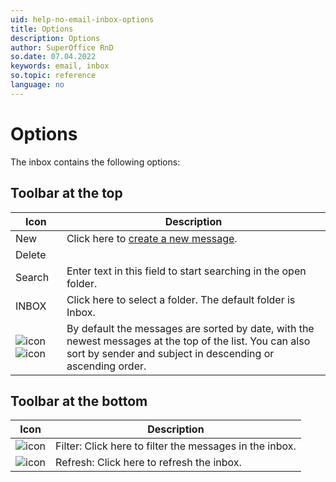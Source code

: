 ```yaml
---
uid: help-no-email-inbox-options
title: Options
description: Options
author: SuperOffice RnD
so.date: 07.04.2022
keywords: email, inbox
so.topic: reference
language: no
---
```


# Options

The inbox contains the following options:

## Toolbar at the top

| Icon | Description |
|---|---|
| New | Click here to [create a new message][1]. |
| Delete | |
| Search | Enter text in this field to start searching in the open folder. |
| INBOX | Click here to select a folder. The default folder is Inbox. |
| ![icon][img2] ![icon][img5] | By default the messages are sorted by date, with the newest messages at the top of the list. You can also sort by sender and subject in descending or ascending order. |

## Toolbar at the bottom

| Icon | Description |
|---|---|
| ![icon][img3] | Filter: Click here to filter the messages in the inbox. |
| ![icon][img4] | Refresh: Click here to refresh the inbox. |

<!-- Referenced links -->
[1]: compose.md

<!-- Referenced images -->
[img2]: ../../../../../common/icons/dropdown-arrow.png
[img5]: ../../../../../common/icons/arrow-down-icon.png
[img3]: ../../../../../common/icons/filter-icon.png
[img4]: ../../../../../common/icons/refresh-icon.png

